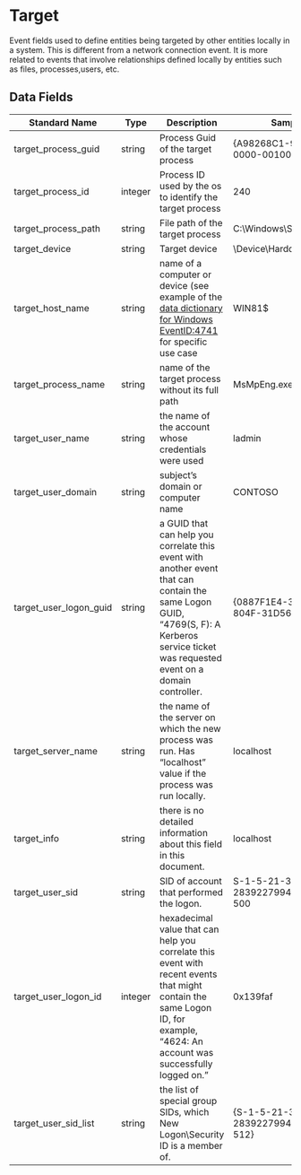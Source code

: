 # Target

Event fields used to define entities being targeted by other entities locally in a system. This is different from a network connection event. It is more related to events that involve relationships defined locally by entities such as files, processes,users, etc.

## Data Fields

| Standard Name | Type | Description | Sample Value |
|--------|---------|-------|-------|
| target_process_guid    | string  | Process Guid of the target process                                                                                                                                                        | {A98268C1-9C2E-5ACD-0000-00100266AB00}         |
| target_process_id      | integer | Process ID used by the os to identify the target process                                                                                                                                  | 240                                            |
| target_process_path    | string  | File path of the target process                                                                                                                                                           | C:\Windows\System32\cmd.exe                    |
| target_device          | string  | Target device                                                                                                                                                                             | \Device\HarddiskVolume2                        |
| target_host_name       | string  | name of a computer or device (see example of the [data dictionary for Windows EventID:4741](../data_dictionaries/windows/security/events/event-4741.md) for specific use case             | WIN81$                                         |
| target_process_name    | string  | name of the target process without its full path                                                                                                                                          | MsMpEng.exe                                    |
| target_user_name       | string  | the name of the account whose credentials were used                                                                                                                                       | ladmin                                         |
| target_user_domain     | string  | subject’s domain or computer name                                                                                                                                                         | CONTOSO                                        |
| target_user_logon_guid | string  | a GUID that can help you correlate this event with another event that can contain the same Logon GUID, “4769(S, F): A Kerberos service ticket was requested event on a domain controller. | {0887F1E4-39EA-D53C-804F-31D568A06274}         |
| target_server_name     | string  | the name of the server on which the new process was run. Has “localhost” value if the process was run locally.                                                                            | localhost                                      |
| target_info            | string  | there is no detailed information about this field in this document.                                                                                                                       | localhost                                      |
| target_user_sid        | string  | SID of account that performed the logon.                                                                                                                                                  | S-1-5-21-3457937927-2839227994-823803824-500   |
| target_user_logon_id   | integer | hexadecimal value that can help you correlate this event with recent events that might contain the same Logon ID, for example, “4624: An account was successfully logged on.”             | 0x139faf                                       |
| target_user_sid_list   | string  | the list of special group SIDs, which New Logon\Security ID is a member of.                                                                                                               | {S-1-5-21-3457937927-2839227994-823803824-512} |
